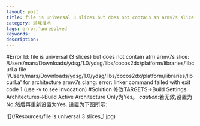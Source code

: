 ```yaml
---
layout: post
title: file is universal 3 slices but does not contain an armv7s slice
category: 游戏技术
tags: error／unresolved
keywords: 
description: 
---
```

#Error
ld: file is universal (3 slices) but does not contain a(n) armv7s slice: /Users/mars/Downloads/ydsg/1.0/ydsg/libs/cocos2dx/platform/libraries/libcurl.a file '/Users/mars/Downloads/ydsg/1.0/ydsg/libs/cocos2dx/platform/libraries/libcurl.a' for architecture armv7s
clang: error: linker command failed with exit code 1 (use -v to see invocation)
#Solution
修改TARGETS->Build Settings Architectures->Build Active Architecture Only为Yes。
*caution*:若无效,设置为No,然后再重新设置为Yes.
设置为下图所示:

![](/Resources/file is universal 3 slices_1.jpg)
